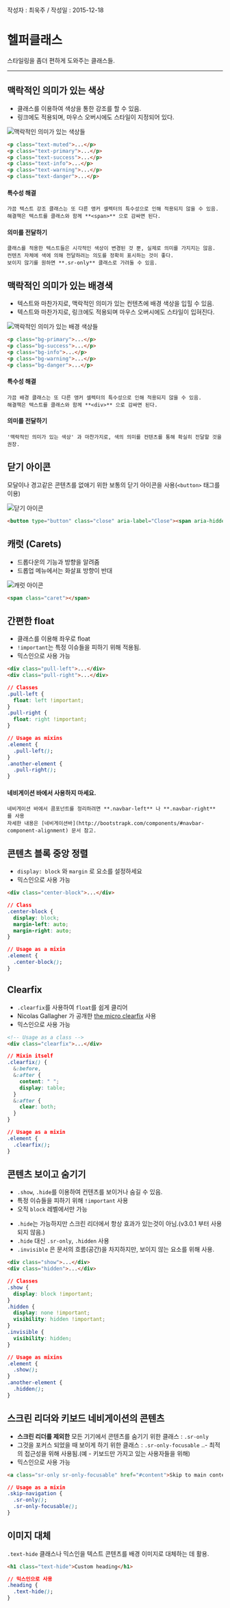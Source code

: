 작성자 : 최욱주 / 작성일 : 2015-12-18



# 헬퍼클래스

스타일링을 좀더 편하게 도와주는 클래스들.

---

## 맥락적인 의미가 있는 색상

- 클래스를 이용하여 색상을 통한 강조를 할 수 있음.
- 링크에도 적용되며, 마우스 오버시에도 스타일이 지정되어 있다.

![맥락적인 의미가 있는 색상들](../images/css-helper-class-01.png)
```html
<p class="text-muted">...</p>
<p class="text-primary">...</p>
<p class="text-success">...</p>
<p class="text-info">...</p>
<p class="text-warning">...</p>
<p class="text-danger">...</p>
```

#### 특수성 해결
```
가끔 텍스트 강조 클래스는 또 다른 앵커 셀렉터의 특수성으로 인해 적용되지 않을 수 있음.
해결책은 텍스트를 클래스와 함께 **<span>** 으로 감싸면 된다.
```

#### 의미를 전달하기
```
클래스를 적용한 텍스트들은 시각적인 색상이 변경된 것 뿐, 실제로 의미를 가지지는 않음.
컨텐츠 자체에 색에 의해 전달하려는 의도를 정확히 표시하는 것이 좋다.
보이지 않기를 원하면 **.sr-only** 클래스로 가려둘 수 있음.
```




## 맥락적인 의미가 있는 배경색

- 텍스트와 마찬가지로, 맥락적인 의미가 있는 컨텐츠에 배경 색상을 입힐 수 있음.
- 텍스트와 마찬가지로, 링크에도 적용되며 마우스 오버시에도 스타일이 입혀진다.

![맥락적인 의미가 있는 배경 색상들](../images/css-helper-class-02.png)
```html
<p class="bg-primary">...</p>
<p class="bg-success">...</p>
<p class="bg-info">...</p>
<p class="bg-warning">...</p>
<p class="bg-danger">...</p>
```

#### 특수성 해결
```
가끔 배경 클래스는 또 다른 앵커 셀렉터의 특수성으로 인해 적용되지 않을 수 있음.
해결책은 텍스트를 클래스와 함께 **<div>** 으로 감싸면 된다.
```

#### 의미를 전달하기
```
'맥락적인 의미가 있는 색상' 과 마찬가지로, 색의 의미를 컨텐츠를 통해 확실히 전달할 것을 권장.
```



## 닫기 아이콘
모달이나 경고같은 콘텐츠를 없애기 위한 보통의 닫기 아이콘을 사용(`<button>` 태그를 이용)

![닫기 아이콘](../images/css-helper-class-03.png)
```html
<button type="button" class="close" aria-label="Close"><span aria-hidden="true">&times;</span></button>
```


## 캐럿 (Carets)
- 드롭다운의 기능과 방향을 알려줌
- 드롭업 메뉴에서는 화살표 방향이 반대

![캐럿 아이콘](../images/css-helper-class-04.png)
```html
<span class="caret"></span>
```

## 간편한 float
- 클래스를 이용해 좌우로 float
- `!important`는 특정 이슈들을 피하기 위해 적용됨.
- 믹스인으로 사용 가능

```html
<div class="pull-left">...</div>
<div class="pull-right">...</div>
```

```css
// Classes
.pull-left {
  float: left !important;
}
.pull-right {
  float: right !important;
}

// Usage as mixins
.element {
  .pull-left();
}
.another-element {
  .pull-right();
}
```

#### 네비게이션 바에서 사용하지 마세요.
```
네비게이션 바에서 콤포넌트를 정리하려면 **.navbar-left** 나 **.navbar-right** 를 사용
자세한 내용은 [네비게이션바](http://bootstrapk.com/components/#navbar-component-alignment) 문서 참고.
```


## 콘텐츠 블록 중앙 정렬
- `display: block` 와 `margin` 로 요소를 설정하세요
- 믹스인으로 사용 가능

```html
<div class="center-block">...</div>
```

```css
// Class
.center-block {
  display: block;
  margin-left: auto;
  margin-right: auto;
}

// Usage as a mixin
.element {
  .center-block();
}
```


## Clearfix
- `.clearfix`를 사용하여 `float`를 쉽게 클리어
- Nicolas Gallagher 가 공개한 [the micro clearfix](http://nicolasgallagher.com/micro-clearfix-hack/) 사용
- 믹스인으로 사용 가능

```html
<!-- Usage as a class -->
<div class="clearfix">...</div>
```

```css
// Mixin itself
.clearfix() {
  &:before,
  &:after {
    content: " ";
    display: table;
  }
  &:after {
    clear: both;
  }
}

// Usage as a mixin
.element {
  .clearfix();
}
```



## 콘텐츠 보이고 숨기기
- `.show`, `.hide`를 이용하여 컨텐츠를 보이거나 숨길 수 있음.
- 특정 이슈들을 피하기 위해 `!important` 사용
- 오직 `block` 레벨에서만 가능

* `.hide`는 가능하지만 스크린 리더에서 항상 효과가 있는것이 아님.(v3.0.1 부터 사용되지 않음.)
* `.hide` 대신 `.sr-only`, `.hidden` 사용
* `.invisible` 은 문서의 흐름(공간)을 차지하지만, 보이지 않는 요소를 위해 사용.

```html
<div class="show">...</div>
<div class="hidden">...</div>
```

```css
// Classes
.show {
  display: block !important;
}
.hidden {
  display: none !important;
  visibility: hidden !important;
}
.invisible {
  visibility: hidden;
}

// Usage as mixins
.element {
  .show();
}
.another-element {
  .hidden();
}
```



## 스크린 리더와 키보드 네비게이션의 콘텐츠
- **스크린 리더를 제외한** 모든 기기에서 콘텐츠를 숨기기 위한 클래스 : `.sr-only`
- 그것을 포커스 되었을 때 보이게 하기 위한 클래스 : `.sr-only-focusable`
..- 최적의 접근성을 위해 사용됨.(예 - 키보드만 가지고 있는 사용자들을 위해)
- 믹스인으로 사용 가능

```html
<a class="sr-only sr-only-focusable" href="#content">Skip to main content</a>
```

```css
// Usage as a mixin
.skip-navigation {
  .sr-only();
  .sr-only-focusable();
}
```




## 이미지 대체
`.text-hide` 클래스나 믹스인을 텍스트 콘텐츠를 배경 이미지로 대체하는 데 활용.

```html
<h1 class="text-hide">Custom heading</h1>
```

```css
// 믹스인으로 사용
.heading {
  .text-hide();
}
```